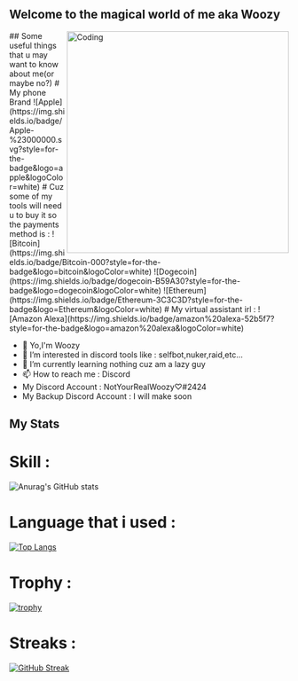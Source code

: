 ## Welcome to the magical world of me aka Woozy 
<img align="right" alt="Coding" width="400" src="https://res.cloudinary.com/practicaldev/image/fetch/s--sNXjzc6P--/c_limit%2Cf_auto%2Cfl_progressive%2Cq_66%2Cw_880/https://media1.tenor.com/images/0c34272909ee2a4db5606a014082312b/tenor.gif%3Fitemid%3D15828752">
## Some useful things that u may want to know about me(or maybe no?)
# My phone Brand
![Apple](https://img.shields.io/badge/Apple-%23000000.svg?style=for-the-badge&logo=apple&logoColor=white)
# Cuz some of my tools will need u to buy it so the payments method is :
![Bitcoin](https://img.shields.io/badge/Bitcoin-000?style=for-the-badge&logo=bitcoin&logoColor=white)
![Dogecoin](https://img.shields.io/badge/dogecoin-B59A30?style=for-the-badge&logo=dogecoin&logoColor=white)
![Ethereum](https://img.shields.io/badge/Ethereum-3C3C3D?style=for-the-badge&logo=Ethereum&logoColor=white)
# My virtual assistant irl :
![Amazon Alexa](https://img.shields.io/badge/amazon%20alexa-52b5f7?style=for-the-badge&logo=amazon%20alexa&logoColor=white)



- 👋 Yo,I'm Woozy
- 👀 I’m interested in discord tools like : selfbot,nuker,raid,etc...
- 🌱 I’m currently learning nothing cuz am a lazy guy
- 📫 How to reach me : Discord
- My Discord Account : NotYourRealWoozy♡#2424
- My Backup Discord Account : I will make soon

## My Stats
# Skill :
![Anurag's GitHub stats](https://github-readme-stats.vercel.app/api?username=WoozyRunsU&show_icons=true&theme=tokyonight)
# Language that i used :
[![Top Langs](https://github-readme-stats.vercel.app/api/top-langs/?username=WoozyRunsU&langs_count=10)](https://github.com/anuraghazra/github-readme-stats)
# Trophy :
[![trophy](https://github-profile-trophy.vercel.app/?username=WoozyRunsU&theme=discord)](https://github.com/ryo-ma/github-profile-trophy)
# Streaks :
[![GitHub Streak](http://github-readme-streak-stats.herokuapp.com?user=WoozyRunsU&theme=github-dark&hide_border=true&date_format=M%20j%5B%2C%20Y%5D)](https://git.io/streak-stats)



